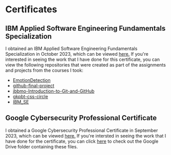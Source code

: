 
# Certificates

## IBM Applied Software Engineering Fundamentals Specialization

I obtained an IBM Applied Software Engineering Fundamentals Specialization in October 2023, which can be viewed <a href="https://www.credly.com/earner/earned/badge/6d692850-630f-4211-8f63-d5c2c36bcadd">here.</a>
If you're interested in seeing the work that I have done for this certificate, you can view the following repositories that were created as part of the assignments and projects from the courses I took:

- <a href="https://github.com/alyssarose05/EmotionDetection">EmotionDetection</a>
- <a href="https://github.com/alyssarose05/github-final-project">github-final-project</a>
- <a href="https://github.com/alyssarose05/jbbmo-Introduction-to-Git-and-GitHub">jbbmo-Introduction-to-Git-and-GitHub</a>
- <a href="https://github.com/alyssarose05/gkpbt-css-circle">gkpbt-css-circle</a>
- <a href="https://github.com/alyssarose05/IBM_SE">IBM_SE</a>

## Google Cybersecurity Professional Certificate

I obtained a Google Cybersecurity Professional Certificate in September 2023, which can be viewed <a href="https://www.credly.com/org/coursera/badge/google-cybersecurity-certificate-comptia-security-d">here.</a>
If you're intersted in seeing the work that I have done for the certificate, you can click <a href="https://drive.google.com/drive/folders/1_idE9tZR7g80u0t6kQ_gw-zcDpC4hmY-?usp=drive_link">here</a> to check out the Google Drive folder containing these files.
